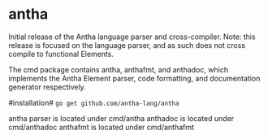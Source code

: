 antha
=======

Initial release of the Antha language parser and cross-compiler. Note: this release is focused on the language parser, and as such does not cross compile to functional Elements.

The cmd package contains antha, anthafmt, and anthadoc, which implements the Antha Element parser, code formatting, and documentation generator respectively. 

#installation#
`go get github.com/antha-lang/antha`

antha parser is located under cmd/antha
anthadoc is located under cmd/anthadoc
anthafmt is located under cmd/anthafmt